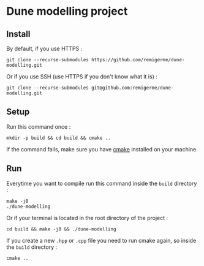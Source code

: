 # Dune modelling project

## Install

By default, if you use HTTPS :

```shell
git clone --recurse-submodules https://github.com/remigerme/dune-modelling.git
```

Or if you use SSH (use HTTPS if you don't know what it is) :

```shell
git clone --recurse-submodules git@github.com:remigerme/dune-modelling.git
```

## Setup

Run this command once :

```shell
mkdir -p build && cd build && cmake ..
```

If the command fails, make sure you have [cmake](https://cmake.org/download/) installed on your machine.

## Run

Everytime you want to compile run this command inside the `build` directory :

```shell
make -j8
./dune-modelling
```

Or if your terminal is located in the root directory of the project :

```shell
cd build && make -j8 && ./dune-modelling
```

If you create a new `.hpp` or `.cpp` file you need to run cmake again, so inside the `build` directory :

```shell
cmake ..
```
